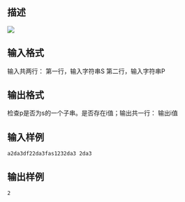 ## 描述

<img border=0 src=http://127.0.0.1:80/JudgeOnline/images/P1570.jpg > 

## 输入格式

输入共两行： 第一行，输入字符串S 第二行，输入字符串P

## 输出格式

检查p是否为s的一个子串。是否存在i值；输出共一行： 输出i值

## 输入样例

```plaintext
a2da3df22da3fas1232da3 2da3
```

## 输出样例

```plaintext
2
```



 



 


